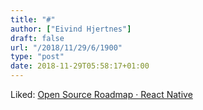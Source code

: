 ```yaml
---
title: "#"
author: ["Eivind Hjertnes"]
draft: false
url: "/2018/11/29/6/1900"
type: "post"
date: 2018-11-29T05:58:17+01:00
---
```


Liked:
[Open
Source Roadmap · React Native](https://facebook.github.io/react-native/blog/2018/11/01/oss-roadmap)
